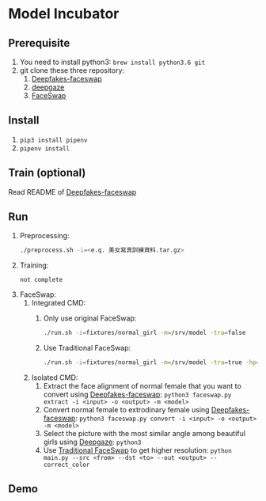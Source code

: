 # Model Incubator

## Prerequisite

1. You need to install python3: `brew install python3.6 git`
2. git clone these three repository: 
	1. [Deepfakes-faceswap](https://github.com/ModelIncubator/Deepfakes-faceswap)
	2. [deepgaze](https://github.com/ModelIncubator/deepgaze)
	3. [FaceSwap](https://github.com/ModelIncubator/FaceSwap)

## Install

1. `pip3 install pipenv`
2. `pipenv install`

## Train (optional)

Read README of [Deepfakes-faceswap](https://github.com/ModelIncubator/Deepfakes-faceswap)

## Run


1. Preprocessing:
	```bash
	./preprocess.sh -i=<e.q. 美女寫真訓練資料.tar.gz>
	```
2. Training:
	```
	not complete
	```
3. FaceSwap:
	1. Integrated CMD:
		1. Only use original FaceSwap:
			
			```bash
			./run.sh -i=fixtures/normal_girl -m=/srv/model -tra=false			```
		2. Use Traditional FaceSwap:

			```bash
			./run.sh -i=fixtures/normal_girl -m=/srv/model -tra=true -hp=金惠美
			```
	2. Isolated CMD:
		1. Extract the face alignment of normal female that you want to convert using [Deepfakes-faceswap](https://github.com/ModelIncubator/Deepfakes-faceswap): `python3 faceswap.py extract -i <input> -o <output> -m <model>`
		2. Convert normal female to extrodinary female using [Deepfakes-faceswap](https://github.com/ModelIncubator/Deepfakes-faceswap): `python3 faceswap.py convert -i <input> -o <output> -m <model>`
		3. Select the picture with the most similar angle among beautiful girls using [Deepgaze](https://github.com/ModelIncubator/deepgaze): `python3 `
		4. Use [Traditional FaceSwap](https://github.com/ModelIncubator/FaceSwap) to get higher resolution: `python main.py --src <from> --dst <to> --out <output> --correct_color`

## Demo